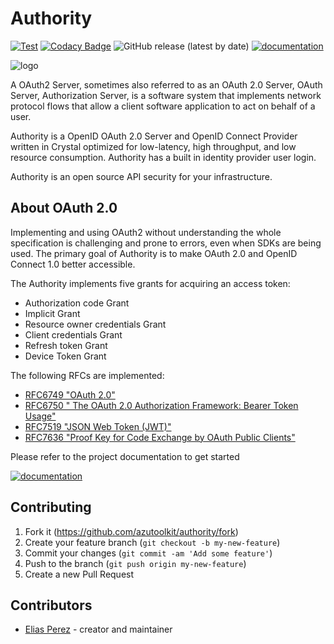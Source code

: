 # Authority

[![Test](https://github.com/azutoolkit/authority/actions/workflows/spec.yml/badge.svg)](https://github.com/azutoolkit/authority/actions/workflows/spec.yml) [![Codacy Badge](https://app.codacy.com/project/badge/Grade/c19b4551de9f43c2b79664af5908f033)](https://www.codacy.com/gh/azutoolkit/authority/dashboard?utm_source=github.com&utm_medium=referral&utm_content=azutoolkit/authority&utm_campaign=Badge_Grade) ![GitHub release (latest by date)](https://img.shields.io/github/v/release/azutoolkit/authority?label=shard) [![documentation](https://img.shields.io/badge/documentation-authority-brightgreen)](https://azutopia.gitbook.io/authority)

![logo](https://user-images.githubusercontent.com/1685772/141647649-241cff93-a5dc-4e6a-9695-ff4b9e6a51d4.png)

A OAuth2 Server, sometimes also referred to as an OAuth 2.0 Server, OAuth Server, Authorization Server, is a software system that implements network protocol flows that allow a client software application to act on behalf of a user.

Authority is a OpenID OAuth 2.0 Server and OpenID Connect Provider written in Crystal optimized for low-latency, high throughput, and low resource consumption. Authority has a built in identity provider user login.

Authority is an open source API security for your infrastructure.

## About OAuth 2.0

Implementing and using OAuth2 without understanding the whole specification is
challenging and prone to errors, even when SDKs are being used. The primary goal
of Authority is to make OAuth 2.0 and OpenID Connect 1.0 better accessible.

The Authority implements five grants for acquiring an access token:

- Authorization code Grant
- Implicit Grant
- Resource owner credentials Grant
- Client credentials Grant
- Refresh token Grant
- Device Token Grant

The following RFCs are implemented:

- [RFC6749 "OAuth 2.0"](https://tools.ietf.org/html/rfc6749)
- [RFC6750 " The OAuth 2.0 Authorization Framework: Bearer Token Usage"](https://tools.ietf.org/html/rfc6750)
- [RFC7519 "JSON Web Token (JWT)"](https://tools.ietf.org/html/rfc7519)
- [RFC7636 "Proof Key for Code Exchange by OAuth Public Clients"](https://tools.ietf.org/html/rfc7636)


Please refer to the project documentation to get started

[![documentation](https://img.shields.io/badge/documentation-authority-brightgreen?style=for-the-badge)](https://azutopia.gitbook.io/authority) 


## Contributing

1. Fork it (<https://github.com/azutoolkit/authority/fork>)
2. Create your feature branch (`git checkout -b my-new-feature`)
3. Commit your changes (`git commit -am 'Add some feature'`)
4. Push to the branch (`git push origin my-new-feature`)
5. Create a new Pull Request

## Contributors

- [Elias Perez](https://github.com/eliasjpr) - creator and maintainer
